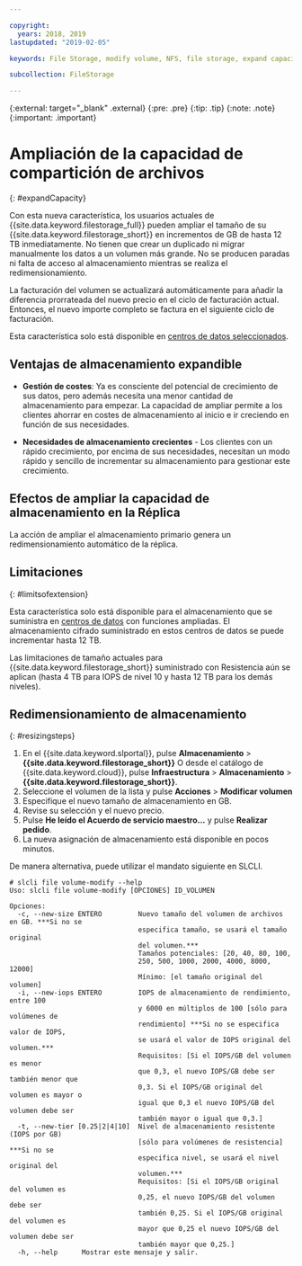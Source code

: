 ```yaml
---

copyright:
  years: 2018, 2019
lastupdated: "2019-02-05"

keywords: File Storage, modify volume, NFS, file storage, expand capacity

subcollection: FileStorage

---
```

{:external: target="_blank" .external}
{:pre: .pre}
{:tip: .tip}
{:note: .note}
{:important: .important}

# Ampliación de la capacidad de compartición de archivos
{: #expandCapacity}

Con esta nueva característica, los usuarios actuales de {{site.data.keyword.filestorage_full}} pueden ampliar el tamaño de su {{site.data.keyword.filestorage_short}} en incrementos de GB de hasta 12 TB inmediatamente. No tienen que crear un duplicado ni migrar manualmente los datos a un volumen más grande. No se producen paradas ni falta de acceso al almacenamiento mientras se realiza el redimensionamiento.

La facturación del volumen se actualizará automáticamente para añadir la diferencia prorrateada del nuevo precio en el ciclo de facturación actual. Entonces, el nuevo importe completo se factura en el siguiente ciclo de facturación.

Esta característica solo está disponible en [centros de datos seleccionados](/docs/infrastructure/FileStorage?topic=FileStorage-news).

## Ventajas de almacenamiento expandible

- **Gestión de costes**: Ya es consciente del potencial de crecimiento de sus datos, pero además necesita una menor cantidad de almacenamiento para empezar. La capacidad de ampliar permite a los clientes ahorrar en costes de almacenamiento al inicio e ir creciendo en función de sus necesidades.  

- **Necesidades de almacenamiento crecientes** - Los clientes con un rápido crecimiento, por encima de sus necesidades, necesitan un modo rápido y sencillo de incrementar su almacenamiento para gestionar este crecimiento.

## Efectos de ampliar la capacidad de almacenamiento en la Réplica

La acción de ampliar el almacenamiento primario genera un redimensionamiento automático de la réplica.

## Limitaciones
{: #limitsofextension}

Esta característica solo está disponible para el almacenamiento que se suministra en [centros de datos](/docs/infrastructure/FileStorage?topic=FileStorage-news) con funciones ampliadas. El almacenamiento cifrado suministrado en estos centros de datos se puede incrementar hasta 12 TB.

Las limitaciones de tamaño actuales para {{site.data.keyword.filestorage_short}} suministrado con Resistencia aún se aplican (hasta 4 TB para IOPS de nivel 10 y hasta 12 TB para los demás niveles).

## Redimensionamiento de almacenamiento
{: #resizingsteps}

1. En el {{site.data.keyword.slportal}}, pulse **Almacenamiento** > **{{site.data.keyword.filestorage_short}}** O desde el catálogo de {{site.data.keyword.cloud}}, pulse **Infraestructura** > **Almacenamiento** > **{{site.data.keyword.filestorage_short}}**.
2. Seleccione el volumen de la lista y pulse **Acciones** > **Modificar volumen**
3. Especifique el nuevo tamaño de almacenamiento en GB.
4. Revise su selección y el nuevo precio.
5. Pulse **He leído el Acuerdo de servicio maestro...** y pulse **Realizar pedido**.
6. La nueva asignación de almacenamiento está disponible en pocos minutos.

De manera alternativa, puede utilizar el mandato siguiente en SLCLI.
```
# slcli file volume-modify --help
Uso: slcli file volume-modify [OPCIONES] ID_VOLUMEN

Opciones:
  -c, --new-size ENTERO         Nuevo tamaño del volumen de archivos en GB. ***Si no se
                                especifica tamaño, se usará el tamaño original
                                del volumen.***
                                Tamaños potenciales: [20, 40, 80, 100,
                                250, 500, 1000, 2000, 4000, 8000, 12000]
                                Mínimo: [el tamaño original del volumen]
  -i, --new-iops ENTERO         IOPS de almacenamiento de rendimiento, entre 100
                                y 6000 en múltiplos de 100 [sólo para volúmenes de
                                rendimiento] ***Si no se especifica valor de IOPS,
                                se usará el valor de IOPS original del volumen.***
                                Requisitos: [Si el IOPS/GB del volumen es menor
                                que 0,3, el nuevo IOPS/GB debe ser también menor que
                                0,3. Si el IOPS/GB original del volumen es mayor o
                                igual que 0,3 el nuevo IOPS/GB del volumen debe ser
                                también mayor o igual que 0,3.]
  -t, --new-tier [0.25|2|4|10]  Nivel de almacenamiento resistente (IOPS por GB)
                                [sólo para volúmenes de resistencia] ***Si no se
                                especifica nivel, se usará el nivel original del
                                volumen.***
                                Requisitos: [Si el IOPS/GB original del volumen es
                                0,25, el nuevo IOPS/GB del volumen debe ser
                                también 0,25. Si el IOPS/GB original del volumen es
                                mayor que 0,25 el nuevo IOPS/GB del volumen debe ser
                                también mayor que 0,25.]
  -h, --help      Mostrar este mensaje y salir.
```
